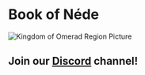 # Book of Néde

![Kingdom of Omerad Region Picture](/src/Kingdom_of_Omerad.png "Kingdom of Omerad")

## Join our [Discord](https://discord.gg/UKKkp7EQ3d) channel!

